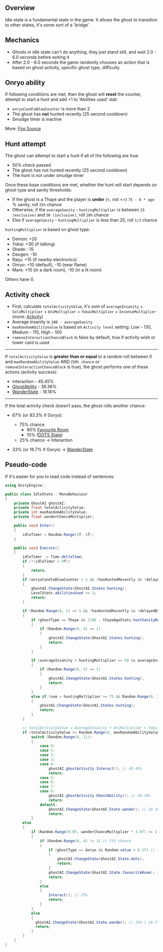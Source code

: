 ## Overview
Idle state is a fundamental state in the game. It allows the ghost to transition to other states, it's some sort of a 'bridge'

## Mechanics
- Ghosts in idle state can't do anything, they just stand still, and wait 2.0 - 6.0 seconds before exiting it
- After 2.0 - 6.0 seconds the game randomly chooses an action that is based on ghost activity, specific ghost type, difficulty

## Onryo ability
If following conditions are met, then the ghost will **reset** the counter, attempt to start a hunt and add +1 to 'Abilities used' stat:
- `onryoCandleBlowCounter` is more than 2
- The ghost has **not** hunted recently (25 second cooldown)
- Smudge timer is inactive

More: [Fire Source](/mechanics/FireSource.md)

## Hunt attempt
The ghost can attempt to start a hunt if all of the following are true:
- 50% check passed
- The ghost has not hunted recently (25 second cooldown)
- The hunt is not under smudge timer

Once these base conditions are met, whether the hunt will start depends on ghost type and sanity thresholds:
- If the ghost is a Thaye and the player is **under** (<, not <=) `75 - 6 * age` % sanity, roll `25%` chance
- Otherwise, if the `averageSanity` - `huntingMultiplier` is between `25 (exclusive)` and `50 (inclusive)`, roll `20%` chance
- Else if `averageSanity` - `huntingMultiplier` is less than 25, roll `1/3` chance

`huntingMultiplier` is based on ghost type:
- Demon: +20
- Yokai: +30 (if talking)
- Shade: -15
- Deogen: -10
- Raiju: +15 (if nearby electronics)
- Onryo: +10 (default), -10 (near flame)
- Mare: +10 (in a dark room), -10 (in a lit room)

Others have 0.


## Activity check
- First, calculate `totalActivityValue`, it's sum of `averageInsanity` + `SoloMultiplier` + `OniMultiplier` + `YokaiMultiplier` + `IncenseMultiplier` (more: [Activity](/mechanics/Activity.md))
- Average insanity is `100 - averageSanity`
- `maxRandomAbilityValue` is based on `Activity level` setting: Low - 130, Medium - 115, High - 100
- `removeInteractionChanceBlock` is false by default, true if activity wish or tower card is used
---
If `totalActivityValue` is **greater than or equal** to a random roll between 0 and `maxRandomAbilityValue` AND (`50% chance` *or* `removeInteractionChanceBlock` is true), the ghost performs one of these actions (activity success):

- Interaction - 45.45%
- [GhostAbility](GhostAbilityState) - 36.36%
- [WanderState](WanderState) - 18.18%

---

If the total activity check doesn’t pass, the ghost rolls another chance:

- 67% (or 83.3% if Goryo):
  - 75% chance
     - 90% [Favourite Room](FavRoomState)
     - 10% ([DOTS State](/mechanics/states/DOTSState.md))
  - 25% chance → Interaction

- 33% (or 16.7% if Goryo) → [WanderState](WanderState)


## Pseudo-code
If it's easier for you to read code instead of sentences:
```c#
using UnityEngine;

public class IdleState : MonoBehaviour
{
    private GhostAI ghostAI;
    private float totalActivityValue;
    private int maxRandomAbilityValue;
    private float wanderChanceMultiplier;

    public void Enter()
    {
        idleTimer = Random.Range(2f, 6f);
    }

    public void Execute()
    {
        idleTimer -= Time.deltaTime;
		if (!(idleTimer < 0f))
		{
			return;
		}
        if (onryoCandleBlowCounter > 2 && !hasHuntedRecently && !delayedBySmudgeStick && !isTutorial)
        {
            ghostAI.ChangeState(GhostAI.States.hunting);
            LevelStats.abilitiesUsed += 1;
            return;
        }    

		if (Random.Range(0, 2) == 1 && !hasHuntedRecently && !delayedBySmudgeStick && !isTutorial)
		{
            if (ghostType == Thaye && (100 - thayeAgeStats.huntSanityRequirement < averageInsanity))
            {
				if (Random.Range(0, 4) == 1)
				{
					ghostAI.ChangeState(GhostAI.States.hunting);
					return;
				}
            }

			if (averageInsanity + huntingMultiplier >= 50 && averageInsanity + huntingMultiplier < 75)
			{
				if (Random.Range(0, 5) == 1)
				{
					ghostAI.ChangeState(GhostAI.States.hunting);
					return;
				}
			}
			else if (num + huntingMultiplier >= 75 && Random.Range(0, 3) == 1)
			{
				ghostAI.ChangeState(GhostAI.States.hunting);
				return;
			}
		}

        // totalActivityValue = AverageInsanity + OniMultiplier + YokaiMultiplier + IncenseMultiplier
        if (totalActivityValue >= Random.Range(0, maxRandomAbilityValue) && (Random.Range(0, 2) == 1 || removeInteractionChanceBlock)) // maxRandomAbilityValue (Activity level: high = 100, medium = 115, low = 130), +50% if Shade
        	switch (Random.Range(0, 11))
			{
	 		    case 0:
			    case 1:
			    case 2:
			    case 3:
			    case 4:
				    ghostAI.ghostActivity.Interact(); // 45.45%
				    return;
			    case 5:
			    case 6:
			    case 7:
			    case 8:
				    ghostAI.ghostActivity.GhostAbility(); // 36.36%
				    return;
                default:
                    ghostAI.ChangeState(GhostAI.State.wander); // 18.18%
                    return;
			}
        else
        {
            if (Random.Range(0.0f, wanderChanceMultiplier * 3.0f) >= 1.0f) // 67% | 83.3% Goryo
            {
                if (Random.Range(0, 4) != 1) // 75% chance
                {
                    if (ghostType == Goryo && Random.value < 0.1f) // 10% Goryo
                    {
                        ghostAI.ChangeState(GhostAI.State.dots);
                        return;
                    }
                    ghostAI.ChangeState(GhostAI.State.favouriteRoom); // 90% Goryo, 100% otherwise
                    return;
                }                                                                    
                else
                {
                    Interact(); // 25%
                    return;
                }
            }
            else
            {
              ghostAI.ChangeState(GhostAI.State.wander); // 33% | 16.7% Goryo
              return;
            }
        }
    }
}
```
